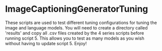 # ImageCaptioningGeneratorTuning
These scripts are used to test different tuning configurations for tuning the image and language models. You will need to create a directory called 'results' and copy all .csv files created by the 4 series scripts before running script 5. This allows you to test as many models as you wish without having to update script 5. Enjoy! 
